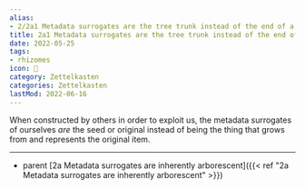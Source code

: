 ```yaml
---
alias:
- 2/2a1 Metadata surrogates are the tree trunk instead of the end of a branch
title: 2a1 Metadata surrogates are the tree trunk instead of the end of a branch
date: 2022-05-25
tags:
- rhizomes
icon: 🔖
category: Zettelkasten
categories: Zettelkasten
lastMod: 2022-06-16
---
```

When constructed by others in order to exploit us, the metadata surrogates of ourselves *are* the seed or original instead of being the thing that grows from and represents the original item.

-----

- parent [2a Metadata surrogates are inherently arborescent]({{< ref "2a Metadata surrogates are inherently arborescent" >}})
